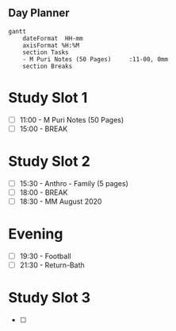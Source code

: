 ## Day Planner
```mermaid
gantt
    dateFormat  HH-mm
    axisFormat %H:%M
    section Tasks
    - M Puri Notes (50 Pages)     :11-00, 0mm
    section Breaks

```

# Study Slot 1
- [ ] 11:00 - M Puri Notes (50 Pages)
- [ ] 15:00 - BREAK

# Study Slot 2
- [ ] 15:30 - Anthro - Family (5 pages)
- [ ] 18:00 - BREAK 
- [ ] 18:30 - MM August 2020

# Evening
- [ ] 19:30 - Football
- [ ] 21:30 - Return-Bath

# Study Slot 3
- [ ] 



